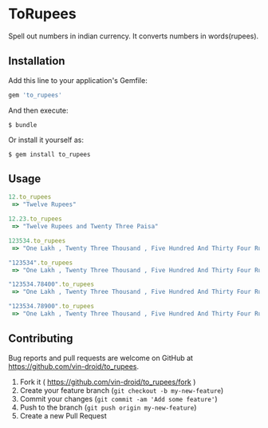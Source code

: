 # ToRupees
Spell out numbers in indian currency. It converts numbers in words(rupees).


## Installation

Add this line to your application's Gemfile:

```ruby
gem 'to_rupees'
```

And then execute:

    $ bundle

Or install it yourself as:

    $ gem install to_rupees

## Usage

```ruby
12.to_rupees
 => "Twelve Rupees"

12.23.to_rupees
 => "Twelve Rupees and Twenty Three Paisa"

123534.to_rupees
 => "One Lakh , Twenty Three Thousand , Five Hundred And Thirty Four Rupees"

"123534".to_rupees
 => "One Lakh , Twenty Three Thousand , Five Hundred And Thirty Four Rupees"

"123534.78400".to_rupees
 => "One Lakh , Twenty Three Thousand , Five Hundred And Thirty Four Rupees and Seventy Eight Paisa"

"123534.78900".to_rupees
 => "One Lakh , Twenty Three Thousand , Five Hundred And Thirty Four Rupees and Seventy Nine Paisa" 
```

## Contributing

Bug reports and pull requests are welcome on GitHub at https://github.com/vin-droid/to_rupees.
1. Fork it ( https://github.com/vin-droid/to_rupees/fork )
2. Create your feature branch (`git checkout -b my-new-feature`)
3. Commit your changes (`git commit -am 'Add some feature'`)
4. Push to the branch (`git push origin my-new-feature`)
5. Create a new Pull Request
